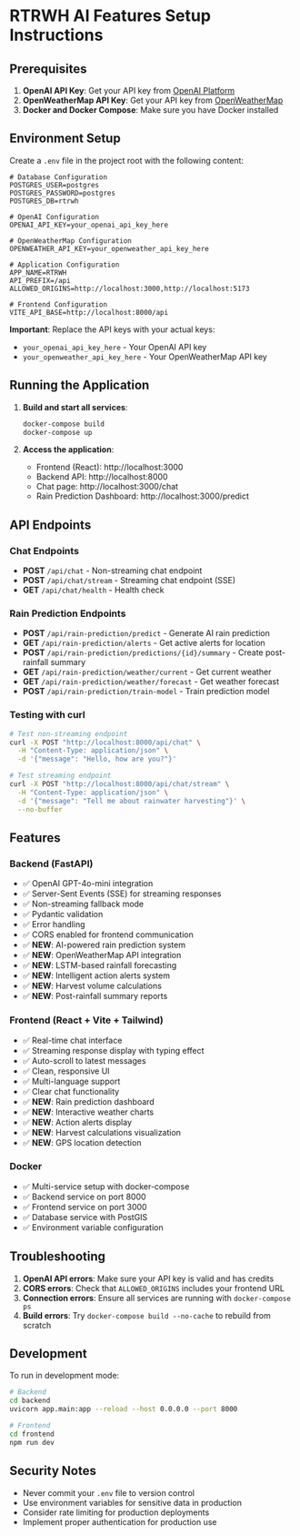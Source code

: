 # RTRWH AI Features Setup Instructions

## Prerequisites

1. **OpenAI API Key**: Get your API key from [OpenAI Platform](https://platform.openai.com/api-keys)
2. **OpenWeatherMap API Key**: Get your API key from [OpenWeatherMap](https://openweathermap.org/api)
3. **Docker and Docker Compose**: Make sure you have Docker installed

## Environment Setup

Create a `.env` file in the project root with the following content:

```env
# Database Configuration
POSTGRES_USER=postgres
POSTGRES_PASSWORD=postgres
POSTGRES_DB=rtrwh

# OpenAI Configuration
OPENAI_API_KEY=your_openai_api_key_here

# OpenWeatherMap Configuration
OPENWEATHER_API_KEY=your_openweather_api_key_here

# Application Configuration
APP_NAME=RTRWH
API_PREFIX=/api
ALLOWED_ORIGINS=http://localhost:3000,http://localhost:5173

# Frontend Configuration
VITE_API_BASE=http://localhost:8000/api
```

**Important**: Replace the API keys with your actual keys:
- `your_openai_api_key_here` - Your OpenAI API key
- `your_openweather_api_key_here` - Your OpenWeatherMap API key

## Running the Application

1. **Build and start all services**:
   ```bash
   docker-compose build
   docker-compose up
   ```

2. **Access the application**:
   - Frontend (React): http://localhost:3000
   - Backend API: http://localhost:8000
   - Chat page: http://localhost:3000/chat
   - Rain Prediction Dashboard: http://localhost:3000/predict

## API Endpoints

### Chat Endpoints

- **POST** `/api/chat` - Non-streaming chat endpoint
- **POST** `/api/chat/stream` - Streaming chat endpoint (SSE)
- **GET** `/api/chat/health` - Health check

### Rain Prediction Endpoints

- **POST** `/api/rain-prediction/predict` - Generate AI rain prediction
- **GET** `/api/rain-prediction/alerts` - Get active alerts for location
- **POST** `/api/rain-prediction/predictions/{id}/summary` - Create post-rainfall summary
- **GET** `/api/rain-prediction/weather/current` - Get current weather
- **GET** `/api/rain-prediction/weather/forecast` - Get weather forecast
- **POST** `/api/rain-prediction/train-model` - Train prediction model

### Testing with curl

```bash
# Test non-streaming endpoint
curl -X POST "http://localhost:8000/api/chat" \
  -H "Content-Type: application/json" \
  -d '{"message": "Hello, how are you?"}'

# Test streaming endpoint
curl -X POST "http://localhost:8000/api/chat/stream" \
  -H "Content-Type: application/json" \
  -d '{"message": "Tell me about rainwater harvesting"}' \
  --no-buffer
```

## Features

### Backend (FastAPI)
- ✅ OpenAI GPT-4o-mini integration
- ✅ Server-Sent Events (SSE) for streaming responses
- ✅ Non-streaming fallback mode
- ✅ Pydantic validation
- ✅ Error handling
- ✅ CORS enabled for frontend communication
- ✅ **NEW**: AI-powered rain prediction system
- ✅ **NEW**: OpenWeatherMap API integration
- ✅ **NEW**: LSTM-based rainfall forecasting
- ✅ **NEW**: Intelligent action alerts system
- ✅ **NEW**: Harvest volume calculations
- ✅ **NEW**: Post-rainfall summary reports

### Frontend (React + Vite + Tailwind)
- ✅ Real-time chat interface
- ✅ Streaming response display with typing effect
- ✅ Auto-scroll to latest messages
- ✅ Clean, responsive UI
- ✅ Multi-language support
- ✅ Clear chat functionality
- ✅ **NEW**: Rain prediction dashboard
- ✅ **NEW**: Interactive weather charts
- ✅ **NEW**: Action alerts display
- ✅ **NEW**: Harvest calculations visualization
- ✅ **NEW**: GPS location detection

### Docker
- ✅ Multi-service setup with docker-compose
- ✅ Backend service on port 8000
- ✅ Frontend service on port 3000
- ✅ Database service with PostGIS
- ✅ Environment variable configuration

## Troubleshooting

1. **OpenAI API errors**: Make sure your API key is valid and has credits
2. **CORS errors**: Check that `ALLOWED_ORIGINS` includes your frontend URL
3. **Connection errors**: Ensure all services are running with `docker-compose ps`
4. **Build errors**: Try `docker-compose build --no-cache` to rebuild from scratch

## Development

To run in development mode:

```bash
# Backend
cd backend
uvicorn app.main:app --reload --host 0.0.0.0 --port 8000

# Frontend
cd frontend
npm run dev
```

## Security Notes

- Never commit your `.env` file to version control
- Use environment variables for sensitive data in production
- Consider rate limiting for production deployments
- Implement proper authentication for production use
